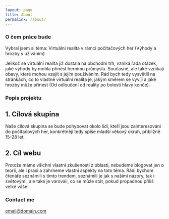 ```yaml
---
layout: page
title: About
permalink: /about/
---
```


### O čem práce bude

Vybral jsem si téma: Virtuální realita v rámci počítačových her (Výhody a hrozby s užíváním)

Jelikož se virtuální realita již dostala na obchodní trh, vzniká řada otázek, jaké výhody by mohla přinést hernímu průmyslu. Současně, ale také vznikají obavy, které mohou vzejít s jejím používáním. Rád bych tedy vysvětlil na stránkách, co to vlastně virtuální realita je, jakým směrem se vyvíjí a jaké hrozby může přinést (Od odloučení od reality po bolesti hlavy konče).

### Popis projektu

## 1. Cílová skupina

Naše cílová skupina se bude pohybovat okolo lidí, kteří jsou zainteresováni do počítačových her, konkrétněji tedy spíše mladší věkový okruh, přibližně 15-28 let. 

## 2. Cíl webu

Protože máme všichni vlastní zkušenosti z oblasti, nebudeme blogovat jen o teorii, ale i praxi a zahrneme vlastní aspekty na toto téma. Rádi bychom čtenáře seznámili s tímto trendem, seznámili je jak s našimi názory, tak i světovými, ale také je varovali, co se může stát, pokud propadnou příliš velké vášni. 


### Contact me

[email@domain.com](mailto:email@domain.com)